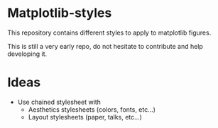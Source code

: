 # Matplotlib-styles
This repository contains different styles to apply to matplotlib figures.

This is still a very early repo, do not hesitate to contribute and help developing it.

# Ideas
- Use chained stylesheet with
    + Aesthetics stylesheets (colors, fonts, etc...)
    + Layout stylesheets (paper, talks, etc...)

